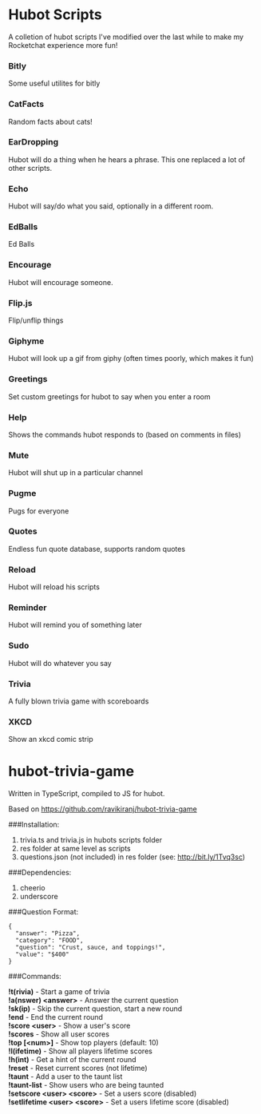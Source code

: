 # Hubot Scripts

A colletion of hubot scripts I've modified over the last while to make my Rocketchat experience more fun! 

### Bitly
  Some useful utilites for bitly
### CatFacts
  Random facts about cats!
### EarDropping
  Hubot will do a thing when he hears a phrase.  This one replaced a lot of other scripts.
### Echo
  Hubot will say/do what you said, optionally in a different room.
### EdBalls
  Ed Balls
### Encourage
  Hubot will encourage someone.
### Flip.js
  Flip/unflip things
### Giphyme
  Hubot will look up a gif from giphy (often times poorly, which makes it fun)
### Greetings
  Set custom greetings for hubot to say when you enter a room
### Help
  Shows the commands hubot responds to (based on comments in files)
### Mute
  Hubot will shut up in a particular channel
### Pugme
  Pugs for everyone
### Quotes
  Endless fun quote database, supports random quotes
### Reload
  Hubot will reload his scripts
### Reminder
  Hubot will remind you of something later
### Sudo
  Hubot will do whatever you say
### Trivia
  A fully blown trivia game with scoreboards
### XKCD
  Show an xkcd comic strip


# hubot-trivia-game

Written in TypeScript, compiled to JS for hubot.

Based on https://github.com/ravikiranj/hubot-trivia-game

###Installation:

1. trivia.ts and trivia.js in hubots scripts folder
2. res folder at same level as scripts
3. questions.json (not included) in res folder (see: http://bit.ly/1Tvq3sc)

###Dependencies:

1. cheerio
2. underscore

###Question Format:
```
{  
  "answer": "Pizza",  
  "category": "FOOD",  
  "question": "Crust, sauce, and toppings!",  
  "value": "$400"  
}
```
###Commands:

**!t(rivia)** - Start a game of trivia  
**!a(nswer) \<answer\>** - Answer the current question  
**!sk(ip)** - Skip the current question, start a new round  
**!end** - End the current round  
**!score \<user\>** - Show a user's score  
**!scores** - Show all user scores  
**!top \[\<num\>\]** - Show top <num> players (default: 10)  
**!l(ifetime)** - Show all players lifetime scores  
**!h(int)** - Get a hint of the current round  
**!reset** - Reset current scores (not lifetime)  
**!taunt** - Add a user to the taunt list  
**!taunt-list** - Show users who are being taunted  
**!setscore \<user\> \<score\>** - Set a users score (disabled)  
**!setlifetime \<user\> \<score\>** - Set a users lifetime score (disabled)  

